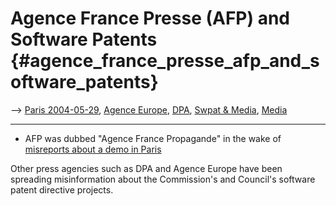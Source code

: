 # Agence France Presse (AFP) and Software Patents {#agence_france_presse_afp_and_software_patents}

\--\> [ Paris 2004-05-29](DemoParis040529En "wikilink"), [ Agence
Europe](AgenceEuropeEn "wikilink"), [
DPA](DeutschePresseAgenturEn "wikilink"), [ Swpat &
Media](SwpatmediaEn "wikilink"), [ Media](MediaEn "wikilink")

------------------------------------------------------------------------

-   AFP was dubbed \"Agence France Propagande\" in the wake of [
    misreports about a demo in Paris](DemoParis040529En "wikilink")

Other press agencies such as DPA and Agence Europe have been spreading
misinformation about the Commission\'s and Council\'s software patent
directive projects.
